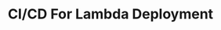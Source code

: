 ---
slug: 2024-02-07-cicd-for-lambda-deployment.md
title: CI/CD For Lambda Deployment
tags: [cloud, aws]
enableComments: true
---